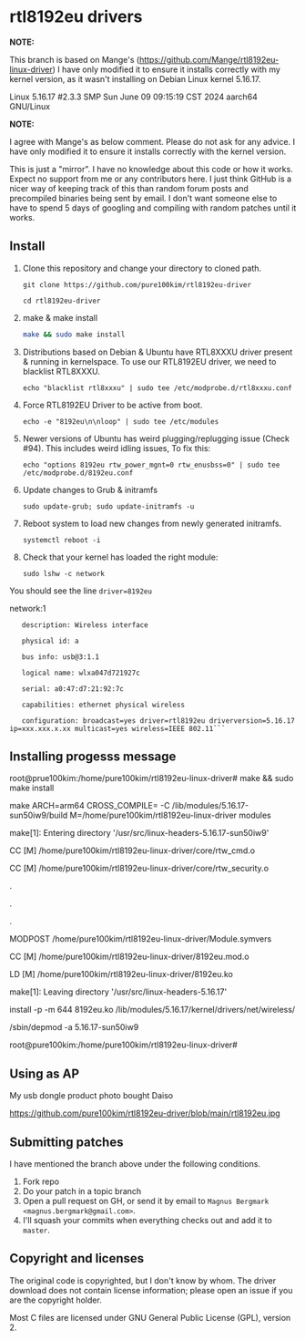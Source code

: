 # rtl8192eu drivers

**NOTE:** 

This branch is based on Mange's (https://github.com/Mange/rtl8192eu-linux-driver)
I have only modified it to ensure it installs correctly with my kernel version, as it wasn't installing on Debian Linux kernel 5.16.17.

Linux 5.16.17 #2.3.3 SMP Sun June 09 09:15:19 CST 2024 aarch64 GNU/Linux


**NOTE:** 

I agree with Mange's as below comment. Please do not ask for any advice. I have only modified it to ensure it installs correctly with the kernel version.

This is just a "mirror". I have no knowledge about this code or how it works. Expect no support from me or any contributors here. I just think GitHub is a nicer way of keeping track of this than random forum posts and precompiled binaries being sent by email. I don't want someone else to have to spend 5 days of googling and compiling with random patches until it works.

## Install

1. Clone this repository and change your directory to cloned path.

    ```shell
    git clone https://github.com/pure100kim/rtl8192eu-driver
    ```
    ```shell
    cd rtl8192eu-driver
    ```

2. make & make install
    ```sh
    make && sudo make install
    ```
    
3. Distributions based on Debian & Ubuntu have RTL8XXXU driver present & running in kernelspace. To use our RTL8192EU driver, we need to blacklist RTL8XXXU.

    ```shell
    echo "blacklist rtl8xxxu" | sudo tee /etc/modprobe.d/rtl8xxxu.conf
    ```

4. Force RTL8192EU Driver to be active from boot.
    ```shell
    echo -e "8192eu\n\nloop" | sudo tee /etc/modules
    ```

5. Newer versions of Ubuntu has weird plugging/replugging issue (Check #94). This includes weird idling issues, To fix this:

    ```shell
    echo "options 8192eu rtw_power_mgnt=0 rtw_enusbss=0" | sudo tee /etc/modprobe.d/8192eu.conf
    ```

6. Update changes to Grub & initramfs

    ```shell
    sudo update-grub; sudo update-initramfs -u
    ```

7. Reboot system to load new changes from newly generated initramfs.

    ```shell
    systemctl reboot -i
    ```

8. Check that your kernel has loaded the right module:
 
    ```shell
    sudo lshw -c network
    ```
   
You should see the line ```driver=8192eu```



network:1
 
       description: Wireless interface
       
       physical id: a
       
       bus info: usb@3:1.1
       
       logical name: wlxa047d721927c
       
       serial: a0:47:d7:21:92:7c
       
       capabilities: ethernet physical wireless
       
       configuration: broadcast=yes driver=rtl8192eu driverversion=5.16.17 ip=xxx.xxx.x.xx multicast=yes wireless=IEEE 802.11```




## Installing progesss message ##

   root@prue100kim:/home/pure100kim/rtl8192eu-linux-driver# make && sudo make install

   make ARCH=arm64 CROSS_COMPILE= -C /lib/modules/5.16.17-sun50iw9/build M=/home/pure100kim/rtl8192eu-linux-driver  modules

  make[1]: Entering directory '/usr/src/linux-headers-5.16.17-sun50iw9'

  CC [M]  /home/pure100kim/rtl8192eu-linux-driver/core/rtw_cmd.o

  CC [M]  /home/pure100kim/rtl8192eu-linux-driver/core/rtw_security.o

.

.

.

  MODPOST /home/pure100kim/rtl8192eu-linux-driver/Module.symvers

  CC [M]  /home/pure100kim/rtl8192eu-linux-driver/8192eu.mod.o

  LD [M]  /home/pure100kim/rtl8192eu-linux-driver/8192eu.ko

  make[1]: Leaving directory '/usr/src/linux-headers-5.16.17'

  install -p -m 644 8192eu.ko  /lib/modules/5.16.17/kernel/drivers/net/wireless/

  /sbin/depmod -a 5.16.17-sun50iw9

  root@pure100kim:/home/pure100kim/rtl8192eu-linux-driver#




## Using as AP

My usb dongle product photo bought Daiso

https://github.com/pure100kim/rtl8192eu-driver/blob/main/rtl8192eu.jpg






## Submitting patches
I have mentioned the branch above under the following conditions.

1. Fork repo
2. Do your patch in a topic branch
3. Open a pull request on GH, or send it by email to `Magnus Bergmark <magnus.bergmark@gmail.com>`.
4. I'll squash your commits when everything checks out and add it to `master`.



## Copyright and licenses

The original code is copyrighted, but I don't know by whom. The driver download does not contain license information; please open an issue if you are the copyright holder.

Most C files are licensed under GNU General Public License (GPL), version 2.

[driver-downloads]: http://support.dlink.com.au/Download/download.aspx?product=DWA-131
[direct-download]: ftp://files.dlink.com.au/products/DWA-131/REV_E/Drivers/DWA-131_Linux_driver_v4.3.1.1.zip
[initial-commit]: https://github.com/Mange/rtl8192eu-linux-driver/commit/1387cf623d54bc2caec533e72ee18ef3b6a1db29
